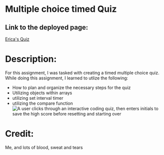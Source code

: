 # Multiple choice timed Quiz
## Link to the deployed page:
[Erica's Quiz](https://ericabreig.github.io/hw-4-quiz/)
# Description:
For this assignment, I was tasked with creating a timed multiple choice quiz.  While doing this assignment, I learned to utlize the following:
- How to plan and organize the necessary steps for the quiz
- Utilizing objects within arrays
- utilizing set interval timer
- utilizing the compare function
![A user clicks through an interactive coding quiz, then enters initials to save the high score before resetting and starting over ](./assets/images/)
# Credit:
Me, and lots of blood, sweat and tears
